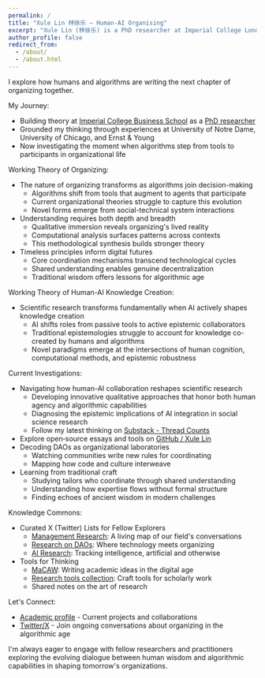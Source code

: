 ```yaml
---
permalink: /
title: "Xule Lin 林徐乐 — Human‑AI Organising"
excerpt: "Xule Lin (林徐乐) is a PhD researcher at Imperial College London exploring human‑AI organising, DAO governance and socio‑technical futures."
author_profile: false
redirect_from:
  - /about/
  - /about.html
---
```


I explore how humans and algorithms are writing the next chapter of organizing together.

My Journey:
* Building theory at [Imperial College Business School](https://www.imperial.ac.uk/business-school/faculty-research/academic-areas/management-entrepreneurship/) as a [PhD researcher](https://www.imperial.ac.uk/people/xule.lin)
* Grounded my thinking through experiences at University of Notre Dame, University of Chicago, and Ernst & Young
* Now investigating the moment when algorithms step from tools to participants in organizational life

Working Theory of Organizing:
* The nature of organizing transforms as algorithms join decision-making
    * Algorithms shift from tools that augment to agents that participate
    * Current organizational theories struggle to capture this evolution
    * Novel forms emerge from social-technical system interactions
* Understanding requires both depth and breadth
    * Qualitative immersion reveals organizing's lived reality
    * Computational analysis surfaces patterns across contexts
    * This methodological synthesis builds stronger theory
* Timeless principles inform digital futures
    * Core coordination mechanisms transcend technological cycles
    * Shared understanding enables genuine decentralization
    * Traditional wisdom offers lessons for algorithmic age

Working Theory of Human-AI Knowledge Creation:
* Scientific research transforms fundamentally when AI actively shapes knowledge creation
    * AI shifts roles from passive tools to active epistemic collaborators
    * Traditional epistemologies struggle to account for knowledge co-created by humans and algorithms
    * Novel paradigms emerge at the intersections of human cognition, computational methods, and epistemic robustness

Current Investigations:
* Navigating how human-AI collaboration reshapes scientific research
    * Developing innovative qualitative approaches that honor both human agency and algorithmic capabilities
    * Diagnosing the epistemic implications of AI integration in social science research
    * Follow my latest thinking on [Substack - Thread Counts](https://threadcounts.substack.com/)
* Explore open‑source essays and tools on [GitHub / Xule Lin](https://github.com/linxule)
* Decoding DAOs as organizational laboratories
    * Watching communities write new rules for coordinating
    * Mapping how code and culture interweave
* Learning from traditional craft
    * Studying tailors who coordinate through shared understanding
    * Understanding how expertise flows without formal structure
    * Finding echoes of ancient wisdom in modern challenges

Knowledge Commons:
* Curated X (Twitter) Lists for Fellow Explorers
    * [Management Research](https://twitter.com/i/lists/1186983495517773825): A living map of our field's conversations
    * [Research on DAOs](https://twitter.com/i/lists/1176535611269898240): Where technology meets organizing
    * [AI Research](https://twitter.com/i/lists/1761815451116413191): Tracking intelligence, artificial and otherwise
* Tools for Thinking
    * [MaCAW](https://linxule.com/posts/2023/10/macaw/): Writing academic ideas in the digital age
    * [Research tools collection](https://github.com/linxule/themes): Craft tools for scholarly work
    * Shared notes on the art of research

Let's Connect:
* [Academic profile](https://www.imperial.ac.uk/people/xule.lin) - Current projects and collaborations
* [Twitter/X](https://twitter.com/linxule) - Join ongoing conversations about organizing in the algorithmic age

I'm always eager to engage with fellow researchers and practitioners exploring the evolving dialogue between human wisdom and algorithmic capabilities in shaping tomorrow's organizations.